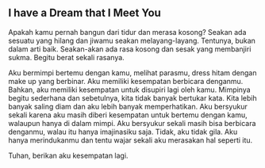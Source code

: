 ## I have a Dream that I Meet You

Apakah kamu pernah bangun dari tidur dan merasa kosong? Seakan ada sesuatu yang hilang dan jiwamu seakan melayang-layang.
Tentunya, bukan dalam arti baik. Seakan-akan ada rasa kosong dan sesak yang membanjiri sukma. Begitu berat sekali rasanya.

Aku bermimpi bertemu dengan kamu, melihat parasmu, dress hitam dengan make up yang berbinar. Aku memiliki kesempatan berbicara denganmu. Bahkan, aku memiliki kesempatan untuk disupiri lagi oleh kamu.
Mimpinya begitu sederhana dan sebetulnya, kita tidak banyak bertukar kata. Kita lebih banyak saling diam dan aku lebih banyak memperhatikan. 
Aku bersyukur sekali karena aku masih diberi kesempatan untuk bertemu dengan kamu, walaupun hanya di dalam mimpi. Aku bersyukur sekali masih bisa berbicara denganmu, walau itu hanya imajinasiku saja.
Tidak, aku tidak gila. Aku hanya merindukanmu dan tentu wajar sekali aku merasakan hal seperti itu. 

Tuhan, berikan aku kesempatan lagi. 
